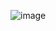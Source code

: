 ![image](https://github.com/majortom69/imgui-contact-list/assets/85795310/2100b7bd-007d-4444-bec6-3d969695a7ab)

